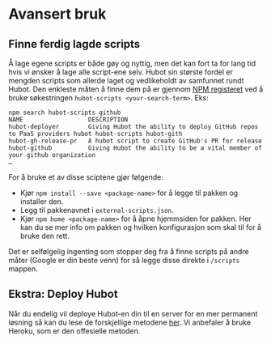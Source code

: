 # Avansert bruk

## Finne ferdig lagde scripts 
Å lage egene scripts er både gøy og nyttig, men det kan fort ta for lang tid hvis vi ønsker å lage alle script-ene selv. Hubot sin største fordel er mengden scripts som allerde laget og vedlikeholdt av samfunnet rundt Hubot. Den enkleste måten å finne dem på er gjennom [NPM registeret](https://www.npmjs.com/browse/keyword/hubot-scripts) ved å bruke søkestringen `hubot-scripts <your-search-term>`. Eks:
```
npm search hubot-scripts github
NAME                  DESCRIPTION
hubot-deployer        Giving Hubot the ability to deploy GitHub repos to PaaS providers hubot hubot-scripts hubot-gith
hubot-gh-release-pr   A hubot script to create GitHub's PR for release
hubot-github          Giving Hubot the ability to be a vital member of your github organization
…
```

For å bruke et av disse sciptene gjør følgende:
- Kjør `npm install --save <package-name>` for å legge til pakken og installer den.
- Legg til pakkenavnet i `external-scripts.json`.
- Kjør `npm home <package-name>` for å åpne hjemmsiden for pakken. Her kan du se mer info om pakken og hvilken konfigurasjon som skal til for å bruke den rett. 

Det er selfølgelig ingenting som stopper deg fra å finne scripts på andre måter (Google er din beste venn) for så legge disse direkte i `/scripts` mappen. 

## Ekstra: Deploy Hubot
Når du endelig vil deploye Hubot-en din til en server for en mer permanent løsning så kan du lese de forskjellige metodene [her](https://hubot.github.com/docs/#deploying). Vi anbefaler å bruke Heroku, som er den offesielle metoden.
